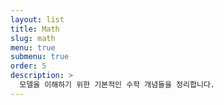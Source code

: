 ```yaml
---
layout: list
title: Math
slug: math
menu: true
submenu: true
order: 5
description: >
  모델을 이해하기 위한 기본적인 수학 개념들을 정리합니다.
---
```

